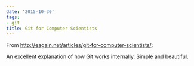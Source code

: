 ```yaml
---
date: '2015-10-30'
tags:
- git
title: Git for Computer Scientists
---
```


From http://eagain.net/articles/git-for-computer-scientists/:

An excellent explanation of how Git works internally. Simple and beautiful.
